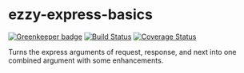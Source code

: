 # ezzy-express-basics

[![Greenkeeper badge](https://badges.greenkeeper.io/ezzygemini/ezzy-express-basics.svg)](https://greenkeeper.io/)
[![Build Status](https://travis-ci.org/ezzygemini/ezzy-express-basics.svg?branch=master)](https://travis-ci.org/ezzygemini/ezzy-express-basics)
[![Coverage Status](https://coveralls.io/repos/github/ezzygemini/ezzy-express-basics/badge.svg?branch=master)](https://coveralls.io/github/ezzygemini/ezzy-express-basics?branch=master)

Turns the express arguments of request, response, and next into one combined argument with some enhancements.

